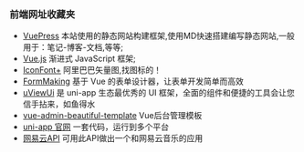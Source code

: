 ### 前端网址收藏夹

- [VuePress](https://www.jianshu.com) 本站使用的静态网站构建框架,使用MD快速搭建编写静态网站,一般用于：笔记-博客-文档,等等;
- [Vue.js](https://cn.vuejs.org/) 渐进式 JavaScript 框架;
- [IconFont+](https://www.iconfont.cn/) 阿里巴巴矢量图,找图标的！
- [FormMaking](http://form.making.link/basic-version/#/zh-CN/) 基于 Vue 的表单设计器，让表单开发简单而高效
- [uViewUi](https://uviewui.com/) 是 uni-app 生态最优秀的 UI 框架，全面的组件和便捷的工具会让您信手拈来，如鱼得水
- [vue-admin-beautiful-template](https://github.com/chuzhixin/vue-admin-beautiful-template) Vue后台管理模板
- [uni-app 官网](https://uniapp.dcloud.io/) 一套代码，运行到多个平台
- [网易云API](https://github.com/Binaryify/NeteaseCloudMusicApi) 可用此API做出一个和网易云音乐的应用
  
